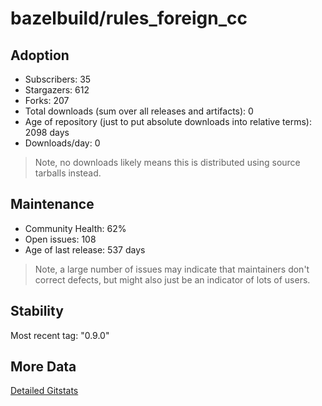 # bazelbuild/rules_foreign_cc

## Adoption

- Subscribers: 35
- Stargazers: 612
- Forks: 207
- Total downloads (sum over all releases and artifacts): 0
- Age of repository (just to put absolute downloads into relative terms): 2098 days
- Downloads/day: 0

> Note, no downloads likely means this is distributed using source tarballs instead.

## Maintenance

- Community Health: 62%
- Open issues: 108
- Age of last release: 537 days

> Note, a large number of issues may indicate that maintainers don't correct defects, but might also
> just be an indicator of lots of users.

## Stability

Most recent tag: "0.9.0"

## More Data

[Detailed Gitstats](/bazel-catalog/gitstats/bazelbuild/rules_foreign_cc)


